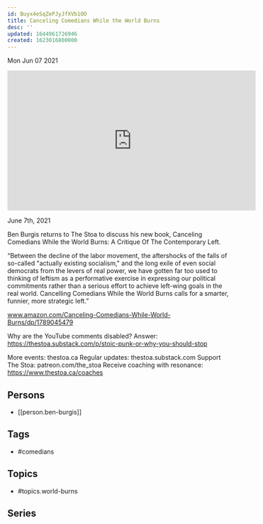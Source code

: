 ```yaml
---
id: Buyx4eSqZePJyJfXVb1OO
title: Canceling Comedians While the World Burns
desc: ''
updated: 1644961726946
created: 1623016800000
---
```





Mon Jun 07 2021

<iframe width="560" height="315" src="https://www.youtube.com/embed/MErdRQjBTgM" title="Canceling Comedians While the World Burns w/ Ben Burgis" frameborder="0" allow="accelerometer; autoplay; clipboard-write; encrypted-media; gyroscope; picture-in-picture" allowfullscreen ></iframe>

June 7th, 2021

Ben Burgis returns to The Stoa to discuss his new book, Canceling Comedians While the World Burns: A Critique Of The Contemporary Left.

“Between the decline of the labor movement, the aftershocks of the falls of so-called "actually existing socialism," and the long exile of even social democrats from the levers of real power, we have gotten far too used to thinking of leftism as a performative exercise in expressing our political commitments rather than a serious effort to achieve left-wing goals in the real world. Cancelling Comedians While the World Burns calls for a smarter, funnier, more strategic left.”

www.amazon.com/Canceling-Comedians-While-World-Burns/dp/1789045479

Why are the YouTube comments disabled? Answer: https://thestoa.substack.com/p/stoic-punk-or-why-you-should-stop

More events: thestoa.ca
Regular updates: thestoa.substack.com
Support The Stoa: patreon.com/the_stoa
Receive coaching with resonance: https://www.thestoa.ca/coaches

## Persons

- [[person.ben-burgis]]

## Tags

- #comedians

## Topics

- #topics.world-burns

## Series



